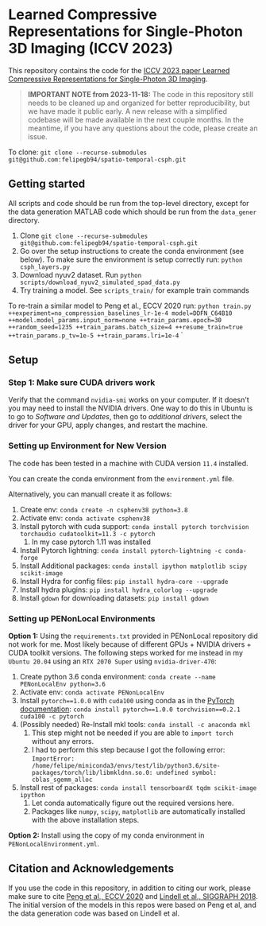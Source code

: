 # Learned Compressive Representations for Single-Photon 3D Imaging (ICCV 2023)

This repository contains the code for the [ICCV 2023 paper Learned Compressive Representations for Single-Photon 3D Imaging](https://openaccess.thecvf.com/content/ICCV2023/html/Gutierrez-Barragan_Learned_Compressive_Representations_for_Single-Photon_3D_Imaging_ICCV_2023_paper.html).

> **IMPORTANT NOTE from 2023-11-18:** The code in this repository still needs to be cleaned up and organized for better reproducibility, but we have made it public early. A new release with a simplified codebase will be made available in the next couple months. In the meantime, if you have any questions about the code, please create an issue.

To clone: `git clone --recurse-submodules git@github.com:felipegb94/spatio-temporal-csph.git`

## Getting started

All scripts and code should be run from the top-level directory, except for the data generation MATLAB code which should be run from the `data_gener` directory.

1. Clone `git clone --recurse-submodules git@github.com:felipegb94/spatio-temporal-csph.git`
2. Go over the setup instructions to create the conda environment (see below). To make sure the environment is setup correctly run: `python csph_layers.py`
3. Download nyuv2 dataset. Run `python scripts/download_nyuv2_simulated_spad_data.py`
4. Try training a model. See `scripts_train/` for example train commands

To re-train a similar model to Peng et al., ECCV 2020 run: `python train.py ++experiment=no_compression_baselines_lr-1e-4 model=DDFN_C64B10 ++model.model_params.input_norm=none ++train_params.epoch=30 ++random_seed=1235 ++train_params.batch_size=4 ++resume_train=true ++train_params.p_tv=1e-5 ++train_params.lri=1e-4`
`

## Setup

### Step 1: Make sure CUDA drivers work

Verify that the command `nvidia-smi` works on your computer. If it doesn't you may need to install the NVIDIA drivers. One way to do this in Ubuntu is to go to *Software and Updates*, then go to *additional drivers*, select the driver for your GPU, apply changes, and restart the machine. 

### Setting up Environment for New Version

The code has been tested in a machine with CUDA version `11.4` installed.

You can create the conda environment from the `environment.yml` file.

Alternatively, you can manuall create it as follows:

1. Create env: `conda create -n csphenv38 python=3.8`
2. Activate env: `conda activate csphenv38`
3. Install pytorch with cuda support: `conda install pytorch torchvision torchaudio cudatoolkit=11.3 -c pytorch`
   1. In my case pytorch 1.11 was installed
4. Install Pytorch lightning: `conda install pytorch-lightning -c conda-forge`
5. Install Additional packages: `conda install ipython matplotlib scipy scikit-image`
6. Install Hydra for config files: `pip install hydra-core --upgrade`
7. Install hydra plugins: `pip install hydra_colorlog --upgrade`
8. Install `gdown` for downloading datasets: `pip install gdown`

### Setting up PENonLocal Environments

**Option 1:** Using the `requirements.txt` provided in PENonLocal repository did not work for me. Most likely because of different GPUs + NVIDIA drivers + CUDA toolkit versions. The following steps worked for me instead in my `Ubuntu 20.04` using an `RTX 2070 Super` using `nvidia-driver-470`:

1. Create python 3.6 conda environment: `conda create --name PENonLocalEnv python=3.6`
2. Activate env: `conda activate PENonLocalEnv`
3. Install `pytorch==1.0.0` with `cuda100` using conda as in the [PyTorch documentation](https://pytorch.org/get-started/previous-versions/#v100): `conda install pytorch==1.0.0 torchvision==0.2.1 cuda100 -c pytorch`
4. (Possibly needed) Re-Install mkl tools: `conda install -c anaconda mkl`
   1. This step might not be needed if you are able to `import torch` without any errors. 
   2. I had to perform this step because I got the following error: `ImportError: /home/felipe/miniconda3/envs/test/lib/python3.6/site-packages/torch/lib/libmkldnn.so.0: undefined symbol: cblas_sgemm_alloc` 
5. Install rest of packages: `conda install tensorboardX tqdm scikit-image ipython`
   1. Let conda automatically figure out the required versions here.
   2. Packages like `numpy`, `scipy`, `matplotlib` are automatically installed with the above installation steps.

**Option 2:** Install using the copy of my conda environment in `PENonLocalEnvironment.yml`.

## Citation and Acknowledgements

If you use the code in this repository, in addition to citing our work, please make sure to cite [Peng et al., ECCV 2020](https://github.com/JiayongO-O/PENonLocal) and [Lindell et al., SIGGRAPH 2018](https://davidlindell.com/publications/single-photon-3d). The initial version of the models in this repos were based on Peng et al, and the data generation code was based on Lindell et al.

